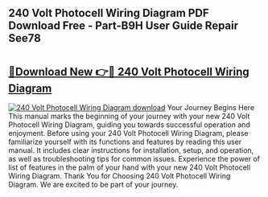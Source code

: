 ## 240 Volt Photocell Wiring Diagram PDF Download Free - Part-B9H User Guide Repair See78

# <h2><a href="http://dfs5ej.blite.top/?on=240+Volt+Photocell+Wiring+Diagram">🔗Download New 👉🔴 240 Volt Photocell Wiring Diagram</a></h2>

[![240 Volt Photocell Wiring Diagram download](https://i.imgur.com/lujVjoI.png)](http://dfs5ej.blite.top/?on=240+Volt+Photocell+Wiring+Diagram)
Your Journey Begins Here This manual marks the beginning of your journey with your new 240 Volt Photocell Wiring Diagram, guiding you towards successful operation and enjoyment. Before using your 240 Volt Photocell Wiring Diagram, please familiarize yourself with its functions and features by reading this user manual. It includes clear instructions for installation, setup, and operation, as well as troubleshooting tips for common issues. Experience the power of list of features in the palm of your hand with your new 240 Volt Photocell Wiring Diagram. Thank You for Choosing 240 Volt Photocell Wiring Diagram. We are excited to be part of your journey.
